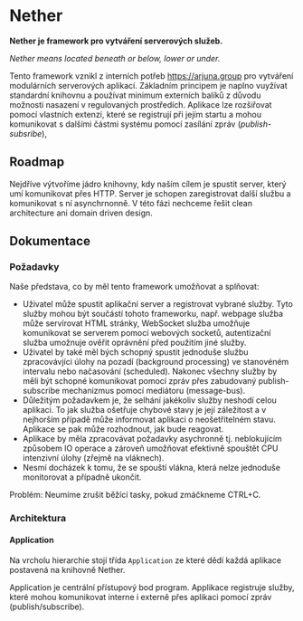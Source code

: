 # Nether

**Nether je framework pro vytváření serverových služeb.**

*Nether means located beneath or below, lower or under.*

Tento framework vznikl z interních potřeb <https://arjuna.group> pro vytváření modulárních serverových aplikací. Základním principem je naplno vuyžívat standardní knihovnu a používat minimum externích balíků z důvodu možnosti nasazení v regulovaných prostředích. Aplikace lze rozšiřovat pomocí vlastních extenzí, které se registrují při jejím startu a mohou komunikovat s dalšími částmi systému pomocí zasílání zpráv (*publish-subsribe*),

## Roadmap

Nejdříve výtvoříme jádro knihovny, kdy naším cílem je spustit server, který umí
komunikovat přes HTTP. Server je schopen zaregistrovat další službu a komunikovat
s ní asynchrnonně. V této fázi nechceme řešit clean architecture ani domain driven design.

## Dokumentace

### Požadavky

Naše představa, co by měl tento framework umožňovat a splňovat:

- Uživatel může spustit aplikační server a registrovat vybrané služby. Tyto služby mohou být součástí tohoto frameworku, např. webpage služba může servírovat HTML stránky, WebSocket služba umožňuje komunikovat se serverem pomocí webových socketů, autentizační služba umožnuje ověřit oprávnění před použitím jiné služby.
- Uživatel by také měl bých schopný spustit jednoduše službu zpracovávjíci úlohy na pozadí (background processing) ve stanovéném intervalu nebo načasování (scheduled). Nakonec všechny služby by měli být schopné komunikovat pomocí zpráv přes zabudovaný publish-subscribe mechanizmus pomocí mediátoru (message-bus).
- Důležitým požadavkem je, že selhání jakékoliv služby neshodí celou aplikaci. To jak služba ošetřuje chybové stavy je její záležitost a v nejhorším případě může informovat aplikaci o neošetřitelném stavu. Aplikace se pak může rozhodnout, jak bude reagovat.
- Aplikace by měla zpracovávat požadavky asychronně tj. neblokujícím způsobem IO operace a zároveň umožňovat efektivně spouštět CPU intenzivní úlohy (zřejmě na vláknech).
- Nesmí docházek k tomu, že se spouští vlákna, která nelze jednoduše monitorovat a případně ukončit.

Problém: Neumíme zrušit běžící tasky, pokud zmáčkneme CTRL+C.

### Architektura

#### Application

Na vrcholu hierarchie stojí třída `Application` ze které dědí každá aplikace postavená na knihovně Nether.

Application je centrální přístupový bod program. Applikace registruje služby, které mohou komunikovat interne i externě
přes aplikaci pomocí zpráv (publish/subscribe).
